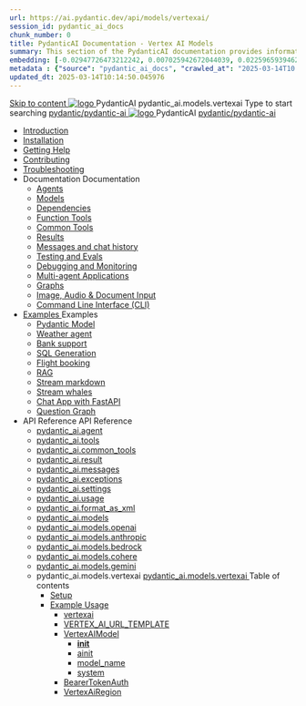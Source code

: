 ```yaml
---
url: https://ai.pydantic.dev/api/models/vertexai/
session_id: pydantic_ai_docs
chunk_number: 0
title: PydanticAI Documentation - Vertex AI Models
summary: This section of the PydanticAI documentation provides information about the Vertex AI models available in the pydantic_ai.models.vertexai module. It includes links to various parts of the documentation such as introduction, installation, and contribution guidelines.
embedding: [-0.02947726473212242, 0.007025942672044039, 0.02259659394621849, -0.016402671113610268, -0.01930813677608967, 0.014289605431258678, -0.010420054197311401, 0.01658756472170353, 0.02507944591343403, 0.03206576779484749, -0.008551311679184437, -0.06693135201931, -0.009152214974164963, -0.05343414470553398, -0.014751838520169258, -0.007191026117652655, -0.011852976866066456, 0.019677922129631042, -0.014778251759707928, 0.03254120796918869, 0.03594852611422539, 0.02905465103685856, 0.028288664296269417, 0.03312230110168457, 0.02187022753059864, 0.015742337331175804, -0.00834000576287508, 0.0203646682202816, -0.030428143218159676, -0.04743831977248192, 0.028367904946208, -0.02239849418401718, -0.0421820692718029, -0.0050845639780163765, 0.008425848558545113, 0.009535208344459534, -0.011503000743687153, -0.010598343797028065, 0.003037531627342105, 0.03579004853963852, 0.024234220385551453, -0.020536355674266815, 0.034363728016614914, 0.03565797954797745, -0.06524089723825455, -0.0036846580915153027, -0.01064456719905138, 0.006907083094120026, -0.02710006572306156, 0.00021037795522715896, -0.04931366816163063, 0.0037903112825006247, -0.048494853079319, -0.001710262382403016, -0.025237925350666046, 0.006718887947499752, -0.018885523080825806, 0.004619029350578785, -0.0017878515645861626, 0.003958696033805609, 0.012064283713698387, -0.022517355158925056, -0.00515389908105135, 0.053407732397317886, -0.0373484343290329, -0.024234220385551453, -0.06249391287565231, 0.028843345120549202, -0.047359079122543335, -0.03127336874604225, 0.02094576135277748, 0.027998117730021477, 0.001951283891685307, -0.03050738386809826, -0.015042385086417198, -0.027179304510354996, 0.011212454177439213, 0.09492947161197662, -0.02226642705500126, -0.050449438393116, -0.006880669388920069, 0.024815313518047333, 0.006256654858589172, -0.02212115377187729, -0.01386699266731739, -0.022490940988063812, -0.023785194382071495, 0.004761000629514456, -0.00877582561224699, -0.031986530870199203, -0.030296076089143753, 0.0022385288029909134, -0.02493417263031006, -0.01707621105015278, 0.09186552464962006, 0.04865333437919617, -0.008617345243692398, 0.0012018060078844428, -0.004952497314661741, 0.004770905710756779, 0.0056689586490392685, -0.027628332376480103, -0.025977499783039093, 0.06745961308479309, 0.02575298584997654, 0.006042046472430229, 0.007224042899906635, -0.0013999058865010738, 0.005976013373583555, 0.028552798554301262, -0.1318552941083908, -0.01200485322624445, 0.0010193890193477273, 0.003849741304293275, -0.061226073652505875, 0.00657031312584877, -0.018608182668685913, 0.011093594133853912, 0.014104712754487991, -0.06819918751716614, -0.022464526817202568, 0.011879390105605125, 0.0373484343290329, 0.0055864169262349606, 0.02230604737997055, 0.007791928946971893, -0.024802107363939285, -0.03203935548663139, -0.04408382996916771, -0.04484981670975685, 0.03956715017557144, -0.008148509077727795, 0.04418948292732239, -0.02477569319307804, -0.02328334003686905, -0.03753332793712616, -0.030824342742562294, 0.00364833977073431, -0.031511090695858, 0.03468068689107895, 0.009389935061335564, -0.020972175523638725, -0.005061452277004719, 0.031352609395980835, -0.005021832417696714, 0.004321879241615534, -0.039646390825510025, -0.01461977232247591, -0.004893067292869091, 0.016323430463671684, 0.0242474265396595, 0.021857021376490593, -0.008320195600390434, -0.04297446832060814, -0.04112553596496582, -0.004166700877249241, 0.03238273039460182, 0.029081063345074654, 0.008326798677444458, -0.043766871094703674, 0.0005868709413334727, 0.05631319433450699, -0.005909980274736881, -0.03174880892038345, -0.04389893636107445, -0.005398222245275974, -0.06513524800539017, -0.028816930949687958, -0.046777985990047455, -0.08045496791601181, 0.001304983044974506, -0.02361350692808628, -0.021566474810242653, -0.0436348021030426, 0.012427466921508312, -0.04587993398308754, -0.017300723120570183, 0.015042385086417198, -0.017010176554322243, -0.043766871094703674, -0.022147567942738533, 0.018753455951809883, -0.024287046864628792, 0.010076681151986122, -0.0022913555148988962, -0.0069731161929667, -0.002713968511670828, 0.022517355158925056, -0.027813224121928215, 0.04020107164978981, 0.00839283224195242, 0.02847355790436268, 0.04146891087293625, 0.0339411161839962, 0.05668298155069351, -0.01945341005921364, 0.02332296036183834, -0.022028708830475807, 0.03579004853963852, 0.013134023174643517, 0.000168075377587229, -0.02196267433464527, 0.03264686092734337, -0.006477866321802139, 0.008498485200107098, -0.04577428102493286, 0.02047032304108143, 0.02540961280465126, -0.018396876752376556, -0.02395687997341156, 0.043238602578639984, -0.06656156480312347, 0.03766539320349693, -0.02783963829278946, -0.03940867260098457, 0.018898729234933853, -0.04941932111978531, 0.01459335908293724, -0.0010821206960827112, 0.021566474810242653, -0.0489702932536602, 0.06566350907087326, 0.018661009147763252, 0.014632978476583958, 0.007864565588533878, 0.01496314536780119, 0.01930813677608967, -0.05795082077383995, 0.0353938490152359, 0.019228896126151085, 0.0038860596250742674, 0.0116350669413805, -0.010261574760079384, -0.0242474265396595, -0.01974395662546158, -0.054728396236896515, 0.030877169221639633, -0.001219139783643186, 0.0015171150444075465, 0.009706894867122173, -0.0100634740665555, -0.0010086586698889732, -0.001451081712730229, 0.011100197210907936, 0.03383546322584152, 0.014144332148134708, 0.005272758658975363, -0.03816724568605423, 0.02385122701525688, 0.03526178002357483, 0.036159832030534744, -0.012381243519484997, 6.536264845635742e-05, 0.012090696953237057, 0.01064456719905138, -0.009693687781691551, -0.03169598430395126, -0.008003235794603825, -0.0206155963242054, 0.005708578508347273, 0.004916178993880749, 0.029424436390399933, -0.01664039120078087, -0.004635537508875132, -0.023732367902994156, -0.005520383827388287, -0.020589182153344154, 0.020391082391142845, -0.06407871097326279, -0.0591658353805542, 0.01678566448390484, 0.02637369930744171, 0.05446426197886467, -0.02370595373213291, -0.02889617159962654, 0.01600647158920765, 0.00723724951967597, 0.04664592072367668, 0.03380904719233513, 0.052641745656728745, 0.018119536340236664, 0.016996970400214195, 0.05742255598306656, 0.044295135885477066, -0.0015715925255790353, 0.037612564861774445, -0.008782428689301014, -0.017419584095478058, -0.0066264416091144085, 0.01566309854388237, 0.03203935548663139, 0.031246956437826157, 0.011034163646399975, -0.04146891087293625, 0.04450644180178642, -0.004292164463549852, 0.0770740658044815, 0.01148979365825653, 0.046091239899396896, 0.007098579313606024, 0.08161715418100357, 0.014316018670797348, 0.010855874046683311, -0.011595446616411209, -0.021130654960870743, 0.01682528480887413, -0.0018902031006291509, 0.002015666337683797, 0.0562603697180748, -0.040861405432224274, -0.017036590725183487, 0.007983425632119179, -0.0026363793294876814, -0.03190729022026062, -0.038721926510334015, -0.031114889308810234, 0.05435860902070999, -0.004021427594125271, 0.04733266681432724, 0.014408465474843979, -0.05169086530804634, -0.04791375994682312, -0.007019339594990015, 0.013906612060964108, -0.053275663405656815, -0.009172025136649609, 0.021883435547351837, -0.010552121326327324, -0.010532311163842678, -0.025977499783039093, 0.025713365525007248, -0.032858170568943024, -0.02003450319170952, 0.012770839966833591, 0.0020783981308341026, -0.023494647815823555, -0.0298206377774477, 0.006794826127588749, -0.02653217874467373, 0.01900438219308853, -0.050026826560497284, -0.05266815796494484, -0.02386443316936493, 0.024036120623350143, -0.059482794255018234, 0.027417024597525597, 0.008993735536932945, 0.023996500298380852, -0.00035884970566257834, -0.01148979365825653, -0.010479484684765339, -0.036344725638628006, 0.007646655663847923, 0.00913900788873434, -0.03473351523280144, -0.032224249094724655, 0.006184018217027187, -0.02105141431093216, -0.019334549084305763, 0.00865696556866169, -0.05615471675992012, -0.00030148326186463237, 0.013734925538301468, 0.011377536691725254, -0.03156391531229019, -0.01664039120078087, -0.0038431379944086075, 0.0069665126502513885, 0.007725895848125219, -0.018449703231453896, 0.005857153329998255, -0.009416348300874233, -0.03700505942106247, -0.015689510852098465, 0.006867462769150734, -0.04117836430668831, 0.005246345419436693, 0.00258850515820086, -0.009713497944176197, 0.02385122701525688, 0.04635537415742874, 0.00860413908958435, -0.016019677743315697, 0.021315548568964005, 0.04395176097750664, -0.029503677040338516, 0.01090870052576065, 0.017578063532710075, -0.011753926984965801, 0.052694570273160934, 0.03724278137087822, -0.03129978105425835, -0.010433261282742023, 0.011615256778895855, 0.03792952746152878, 0.009911597706377506, -0.0014923525741323829, -0.01258594635874033, 0.054094478487968445, 0.054675571620464325, 0.014197158627212048, -0.010083284229040146, -0.02370595373213291, -0.00836641900241375, 0.0020189681090414524, 0.0022170678712427616, 0.06444849818944931, 0.01232181303203106, 0.009290885180234909, -0.00026041880482807755, 0.05277381092309952, -0.07443273067474365, 0.006547201424837112, -0.0045728059485554695, -0.027469851076602936, -0.03520895540714264, 0.04595917463302612, -0.01570271886885166, 0.009079578332602978, 0.05010606721043587, -0.022860728204250336, -0.05243043974041939, -0.0596412755548954, -0.03769180551171303, -0.08917136490345001, 0.03795593976974487, 0.04540449380874634, -0.029424436390399933, -0.0129689397290349, -0.03573722019791603, 0.008894684724509716, 0.023098448291420937, 0.07020660489797592, 0.0038662494625896215, 0.01052570715546608, -0.012335020117461681, -0.011826563626527786, 0.030718689784407616, -0.008379625156521797, 0.0320129431784153, 0.01871383562684059, -0.07765515893697739, -0.034654274582862854, -0.0005976013489998877, -0.012929319404065609, -0.017340343445539474, -0.0017185165779665112, -0.028632037341594696, -0.007428745739161968, -0.05573210120201111, 0.011760530062019825, 0.019611889496445656, -0.003839836223050952, 0.018264809623360634, -0.01522727869451046, -0.04065009951591492, 0.07115747779607773, 0.02604353241622448, 0.028499970212578773, 0.013417965732514858, 0.031062062829732895, 0.004259147681295872, -0.05921865999698639, 0.03520895540714264, -0.015306518413126469, 0.002160939620807767, 0.02865845151245594, -0.008293782360851765, 0.003955394495278597, -0.018727043643593788, 0.0014106363523751497, -0.019942056387662888, 0.018066709861159325, -0.017591269686818123, -0.00037246907595545053, -0.030824342742562294, 0.017961056903004646, -0.0026330777909606695, -0.027469851076602936, 0.002973149297758937, 0.013517015613615513, -0.027179304510354996, -0.0004609949537552893, 0.020681628957390785, 0.013318915851414204, 0.07263662666082382, -0.023587094619870186, -0.03925019130110741, 0.020140156149864197, 0.03388828784227371, -0.02696799859404564, -0.01479145884513855, 0.052932292222976685, -0.015597064979374409, 0.0528530515730381, 0.02410215325653553, -0.020523149520158768, -0.012024663388729095, -0.01624419167637825, -0.017379963770508766, 0.01600647158920765, 0.025303959846496582, -0.014751838520169258, 0.05359262228012085, 0.001782899023965001, -0.018727043643593788, 0.007243852596729994, 0.007474969141185284, -0.03705788776278496, 0.044691335409879684, -0.048468440771102905, 0.020391082391142845, 0.010228557512164116, 0.03763898089528084, 0.021355168893933296, 0.04387252405285835, 0.00851169228553772, 0.03893323242664337, 0.006580218207091093, -0.00824755895882845, 0.03573722019791603, -0.01833084411919117, 0.0011564081069082022, -0.011040767654776573, -0.007257059216499329, -0.008960718289017677, -0.03991052508354187, -0.032329902052879333, -0.038431379944086075, 0.005318982060998678, 0.022187188267707825, -0.016270603984594345, 0.022873934358358383, -0.029450850561261177, -0.050264544785022736, 0.03893323242664337, 0.011965233832597733, -0.007052356377243996, -0.01493673212826252, 0.0153989652171731, -0.0013082846999168396, 0.02642652578651905, -0.02002129517495632, 0.012599153444170952, -0.005094469059258699, 0.001304157660342753, 0.0022467828821390867, -0.007805135566741228, -0.00880223885178566, 0.036159832030534744, 0.06576916575431824, -0.0164951179176569, 0.013160436414182186, -0.03777104616165161, 0.03882757946848869, 0.03851062059402466, -0.02555488608777523, -0.030613036826252937, 0.014844285324215889, -0.0003188170085195452, -0.015187658369541168, -0.0010152619797736406, 0.015729131177067757, 0.004734587389975786, -0.031009236350655556, 0.03544667363166809, 0.028262251988053322, -0.006467961240559816, -0.03021683730185032, -0.023243721574544907, 0.00030705484095960855, -0.021407995373010635, -0.008557915687561035, 0.01867421716451645, -0.019030796363949776, 0.008181525394320488, -0.002514217747375369, -0.015161245130002499, -0.02488134615123272, 0.03161674365401268, -0.04830995947122574, -0.021170275285840034, -0.010433261282742023, 0.03423166275024414, -0.027707571163773537, 0.015583857893943787, -0.02492096647620201, 0.01076342724263668, 0.028288664296269417, 0.014276399277150631, 0.03172239661216736, -0.025634126737713814, 0.005167105700820684, -0.021025002002716064, -0.01634984463453293, -0.012024663388729095, 0.04500829428434372, -0.029160303995013237, -0.03439014032483101, 0.031246956437826157, 0.010109697468578815, -0.013510412536561489, -0.01711583137512207, 0.029688570648431778, -0.01362927258014679, 0.002179098781198263, -0.011086991056799889, 0.02406253293156624, -0.004140287637710571, 0.008287178352475166, -0.0051406919956207275, 0.003106866730377078, 0.0024646928068250418, 0.005477461963891983, -0.002775049302726984, 0.03148467466235161, -0.044981881976127625, 0.004503470845520496, 0.05483404919505119, -0.04593276232481003, 0.013827372342348099, 0.005299171898514032, 0.02478889934718609, 0.004652045667171478, -0.0011398998321965337, -0.0006842700531706214, -0.021698541939258575, -0.05932431295514107, -0.014051885344088078, 0.016864903271198273, -0.030586622655391693, 0.0392766036093235, 0.056418851017951965, 0.04154815152287483, -0.019189275801181793, -0.004612425807863474, 0.007884375751018524, -0.018410082906484604, -0.001522892969660461, -0.03137902170419693, -0.0015905770706012845, 0.032277077436447144, 0.012883096002042294, -0.021883435547351837, 0.01525369193404913, -0.001974395476281643, -0.008227748796343803, 0.01620457135140896, -0.01871383562684059, -0.028843345120549202, 0.0026116168592125177, -0.012632169760763645, 0.022081535309553146, 0.01461977232247591, 0.01677245832979679, -0.013001956045627594, -0.00515389908105135, -0.027364198118448257, -0.0004931861767545342, 0.022755073383450508, -0.030533796176314354, 0.01856856234371662, 0.03433731570839882, -0.02187022753059864, -0.02348143979907036, 0.015531031414866447, 0.0363711416721344, 0.029556503519415855, 0.0033511898946017027, 0.00853810552507639, 0.00627976655960083, 0.036872994154691696, 0.011232263408601284, 0.04577428102493286, 0.012275589630007744, -0.02297958731651306, 0.019162863492965698, -0.044057417660951614, -0.006794826127588749, 0.02526433952152729, 0.009825754910707474, 0.011852976866066456, -0.06698417663574219, 0.0509248785674572, 0.08357173949480057, -0.00923805870115757, 0.029265956953167915, -0.00561283016577363, 0.003245536470785737, 0.023058827966451645, 0.015438584610819817, -0.017089417204260826, 0.0057250866666436195, 0.00740893604233861, -0.014342431910336018, 0.014606565237045288, 0.0005976013489998877, 0.02406253293156624, 0.007336299400776625, -0.10311760008335114, -0.034601446241140366, -0.00648446986451745, 0.01476504560559988, -0.01438205223530531, -0.02760191820561886, 0.0025703459978103638, 0.0028113676235079765, 0.03555232658982277, 0.02622842602431774, -0.061754338443279266, -0.03890682011842728, 0.020391082391142845, -0.024511560797691345, 0.028341490775346756, -0.008987131528556347, -0.003493161406368017, 0.009614448063075542, 0.024419113993644714, -0.009819150902330875, -0.034601446241140366, -0.03766539320349693, 0.018991176038980484, 0.003476653015241027, 0.027628332376480103, 0.006590123288333416, -0.03322795405983925, -0.03861627355217934, 0.03114130347967148, -0.020443908870220184, 0.005972711835056543, -0.0029599424451589584, -0.010875684209167957, 0.006999529432505369, 0.0016533086309209466, 0.00703254621475935, 0.0021213197614997625, -0.05562644824385643, 0.012632169760763645, -0.03816724568605423, 0.014897111803293228, -0.012143523432314396, 0.0033842064440250397, -0.022755073383450508, -0.0063920230604708195, -0.03481275588274002, -0.022372081875801086, 0.0011572334915399551, 0.04125760495662689, -0.02536999247968197, 0.0008501787087880075, -0.004506772384047508, 0.01035402063280344, -0.014183952473104, -0.024841725826263428, -0.004751095548272133, -0.013787752017378807, 0.01653473824262619, 0.0008179874857887626, -0.03185446187853813, -0.008822048082947731, -0.011298296973109245, -0.02710006572306156, -0.019651509821414948, 0.031220542266964912, -0.015531031414866447, -0.034601446241140366, 0.01934775523841381, 0.0017333740834146738, -0.02264942042529583, 0.01731393113732338, 0.005282663740217686, -0.0012174888979643583, -0.009343711659312248, 0.01534613873809576, 0.013497206382453442, -0.020958969369530678, 0.020298635587096214, -0.022926760837435722, 0.018357256427407265, -0.0191496554762125, -0.006127890199422836, 0.00010013330756919459, 0.0016252445057034492, -0.017617683857679367, 0.023653127253055573, -0.002659491030499339, 7.217233360279351e-05, -0.013880198821425438, -0.01706300489604473, -0.021619301289319992, -0.0421820692718029, -0.009290885180234909, 0.016613977029919624, -0.005398222245275974, 0.028050944209098816, -0.025303959846496582, 0.004242639522999525, -0.07284793257713318, -0.0027255243621766567, 0.01438205223530531, -0.008742808364331722, 0.05678863450884819, -0.03259403631091118, 0.024762487038969994, -0.006606631446629763, 0.028869757428765297, -0.018542150035500526, 0.006652854848653078, 0.005566606763750315, -0.02109103463590145, -0.021447615697979927, 0.03457503393292427, -0.037506911903619766, 0.03375622257590294, -0.004985514096915722, 0.024141773581504822, 0.007666465826332569, -0.02671707235276699, 0.027813224121928215, 0.026149185374379158, 0.03996334969997406, -0.023190893232822418, -0.0018522340105846524, -0.012955732643604279, 0.03412600979208946, 0.0271528922021389, -0.010314401239156723, -0.036872994154691696, -0.025819018483161926, -0.025488853454589844, 0.03874833881855011, -0.016613977029919624, 0.0625467374920845, 0.010287987999618053, 0.02595108561217785, 0.027575504034757614, -0.004529884085059166, 0.01481787208467722, -0.019374169409275055, 0.02622842602431774, 0.03914453834295273, 0.024168185889720917, 0.005715182051062584, 0.009185231290757656, 0.02435307949781418, 0.003002864308655262, -0.010103094391524792, 0.02453797310590744, 0.0397520437836647, -0.012420862913131714, 0.018225189298391342, 0.02235887385904789, 0.035473085939884186, -0.031933702528476715, 0.00769948260858655, 0.00024205329827964306, 0.006603329908102751, 0.014923525042831898, 0.00350306648761034, -0.03439014032483101, -0.016521530225872993, -0.025634126737713814, -0.0069929263554513454, -0.01963830180466175, 0.02865845151245594, -0.024181393906474113, -0.014051885344088078, -0.013054782524704933, 0.0164951179176569, -0.001969443168491125, -0.033492088317871094, 0.007481572683900595, 0.009436158463358879, -0.0028988616541028023, -0.0037407863419502974, 0.013134023174643517, -0.03515612706542015, 0.041917938739061356, -0.0203646682202816, 0.01804029755294323, 0.03766539320349693, -0.031511090695858, 0.021566474810242653, -0.0021361771505326033, -0.04506112262606621, 0.012051076628267765, -0.01447449903935194, 0.03652961924672127, -0.016666803508996964, -0.0011085339356213808, 0.004919480532407761, -0.003347888123244047, 0.015029178000986576, -0.01461977232247591, 0.014104712754487991, 0.021513648331165314, 0.012401053681969643, 0.0499475859105587, 0.02167212776839733, -0.00567226018756628, 0.013563239015638828, -0.03159032762050629, 0.007600432727485895, -0.003300013951957226, -0.04514036327600479, 0.014923525042831898, 0.042842403054237366, 0.009462571702897549, 0.020774075761437416, -0.009812547825276852, -0.027337785810232162, -0.028209425508975983, 0.00035534167545847595, 0.06196564435958862, 0.005378412082791328, -0.03563156723976135, -0.01450091227889061, 0.00940974522382021, 0.00315308989956975, 0.0009071324020624161, 0.01885910890996456, 0.003968601115047932, -0.021619301289319992, -0.0009756419458426535, -0.008874875493347645, -0.020575975999236107, -0.015940437093377113, 0.028526384383440018, 0.017855403944849968, -0.03238273039460182, 0.007501382380723953, -0.022372081875801086, -0.004605822265148163, 0.026703866198658943, -0.033676981925964355, 0.0021262720692902803, -0.011258677579462528, 0.008141906000673771, 0.002053635660558939, -0.019770368933677673, -0.017419584095478058, -0.06508241593837738, 0.013708512298762798, -0.0035955130588263273, -0.04101988300681114, 0.01464618556201458, -0.02622842602431774, 0.030560210347175598, 0.0027288259007036686, -0.015729131177067757, 0.04432154819369316, -0.0009739911183714867, 0.03708430007100105, -0.004358197562396526, -0.04432154819369316, -0.019242102280259132, 0.02847355790436268, -0.005744896829128265, 0.043185777962207794, -0.022807901725172997, -0.02105141431093216, -0.0027601919136941433, -0.01644229143857956, -0.0015501317102462053, -0.00972010102123022, -0.0077060856856405735, 0.010367227718234062, 0.003283505793660879, 0.007996632717549801, 0.0475439727306366, 0.03457503393292427, 0.03433731570839882, 0.07601752877235413, 0.028737690299749374, -0.03555232658982277, -0.020813696086406708, 0.02521151304244995, -0.00546755688264966, -0.018462909385561943, -0.003106866730377078, 0.0015410521300509572, 0.0436612144112587, -0.019704336300492287, -0.004747794009745121, -0.002608315320685506, -0.004652045667171478, 0.024894552305340767, 0.033676981925964355, -0.012935922481119633, -0.004067650996148586, 0.04107271134853363, 0.004817129112780094, 0.003757294500246644, 0.024088947102427483, 0.006286370102316141, -0.0027833033818751574, 0.01360285934060812, 0.006550502963364124, 0.033676981925964355, -0.0006149350665509701, -0.007607035804539919, -0.00033553168759681284, 0.006184018217027187, -0.006233543157577515, -0.024551179260015488, 0.020060915499925613, 0.01459335908293724, 0.0018291223095729947, 0.0010383735643699765, -0.0008142730803228915, -0.012420862913131714, -0.02493417263031006, 0.0072108362801373005, -0.02947726473212242, -0.01881949044764042, -0.035578738898038864, -0.011271883733570576, -0.029662156477570534, -0.022900346666574478, -0.02297958731651306, 0.012625566683709621, 0.005388317164033651, 0.007270265836268663, 0.01662718504667282, 0.028816930949687958, 0.01491031888872385, 0.004579409025609493, -0.003265346633270383, 0.010664377361536026, -0.02497379295527935, -0.022490940988063812, 0.02662462554872036, 0.010321004316210747, 0.0046553476713597775, -0.000175916837179102, 0.01409150566905737, -0.014051885344088078, -0.020457115024328232, 0.0298206377774477, -0.0018720439402386546, -0.014632978476583958, 0.008056062273681164, -0.0024283744860440493, 0.04500829428434372, 0.040808577090501785, -0.011403950862586498, -0.0055864169262349606, -0.008855065330862999, 0.014249985106289387, 0.03573722019791603, -0.002243481343612075, 0.023296548053622246, 0.0070391492918133736, 0.03689940646290779, 0.02613597922027111, -0.004780810791999102, 0.009343711659312248, -0.003068897407501936, 0.04809865355491638, 0.01876666396856308, -0.006926892790943384, -0.000583569286391139, -0.028684863820672035, 0.005299171898514032, 0.0029384817462414503, 0.03985769674181938, 0.04783451929688454, -0.02264942042529583, 0.011377536691725254, -0.0037407863419502974, 0.008201335556805134, -0.015649890527129173, -0.00802304595708847, -0.0020074122585356236, -0.04506112262606621, 0.00723724951967597, -0.0064250398427248, -0.03954073786735535, -0.014183952473104, 0.006151001434773207, -0.01357644610106945, 0.008042855188250542, -0.006203828379511833, -0.03069227747619152, -0.031062062829732895, -0.006841049529612064, 0.003704468021169305, 0.018304429948329926, 0.006226940080523491, 0.013173642568290234, -0.020391082391142845, 0.01049929391592741, -0.007316489238291979, -0.0011349472915753722, 0.006042046472430229, 0.005711880046874285, -0.02463041990995407, 0.0271528922021389, 0.005143993999809027, -0.004876559134572744, 0.0169705580919981, 0.030771516263484955, -0.009911597706377506, 0.017300723120570183, -0.06608612090349197, 0.020126948133111, 0.03196011483669281, -0.022821107879281044, -0.02963574416935444, 0.009416348300874233, -0.003065595868974924, -0.003108517499640584, 0.01963830180466175, -0.04152173548936844, -0.033492088317871094, -0.02725854516029358, 0.0018852506764233112, -0.007085372693836689, 0.005520383827388287, -0.0072768693789839745, 0.0053123789839446545, 0.022240014746785164, -0.03169598430395126, -0.01003706082701683, 0.01876666396856308, 0.01920248195528984, -0.027654744684696198, 0.02865845151245594, 0.0006520788301713765, -0.00029941974207758904, 0.02865845151245594, -0.03858985751867294, -0.027998117730021477, -0.06619177758693695, -0.006359006743878126, 0.000980594428256154, -0.032329902052879333, -0.0012455530231818557, -0.012988749891519547, -0.003925679717212915, -0.005110977217555046, 0.023745574057102203, 0.0032207740005105734, -0.0032059166114777327, 0.005642545409500599, -0.007455159444361925, -0.019413789734244347, 0.08114171773195267, -0.03650320693850517, -0.030956409871578217, 0.007541002705693245, 0.010420054197311401, 0.02731137163937092, -0.0074221426621079445, 0.03177522122859955, -0.0031316292006522417, -0.01780257746577263, -0.013708512298762798, 0.014342431910336018, 0.0014783204533159733, -0.012348226271569729, 0.013041576370596886, -0.023930467665195465, 0.03882757946848869, -0.003214170690625906, 0.030850756913423538, 0.010849270969629288, 0.00986537430435419, 0.009317298419773579, -0.024709660559892654, -0.025198306888341904, 0.011919010430574417, 0.0028790517244488, 0.020298635587096214, -0.015676304697990417, 0.035525914281606674, 0.03568439558148384, -0.006745301187038422, -0.028737690299749374, -0.00014517008094117045, 0.0008460516110062599, -0.02871127799153328, 0.024841725826263428, -0.0020618897397071123, -0.0026842535007745028, 0.002567044459283352, -0.00744195282459259, 0.042499031871557236, 0.013959439471364021, -0.006659457925707102, -0.01974395662546158, -0.0050845639780163765, 0.005414730403572321, 0.010406848043203354, -0.018779870122671127, -0.012169936671853065, 0.012632169760763645, -0.01809312403202057, 0.03264686092734337, 0.006434944923967123, -0.009356917813420296, -0.01974395662546158, -0.03269968926906586, -0.012784046120941639, 0.05752820894122124, 0.029133891686797142, 0.011562430299818516, -0.024815313518047333, 0.011681290343403816, 0.002431676257401705, 0.04680440202355385, -0.007455159444361925, -0.0397784598171711, 0.008280575275421143, -0.013477396219968796, 0.004397817421704531, 0.02017977647483349, -0.014659391716122627, 0.010479484684765339, 0.028526384383440018, -0.016574356704950333, -0.015676304697990417, 0.014540531672537327, -0.013008559122681618, 0.0019677921663969755, 0.02002129517495632, 0.03946149721741676, 0.0022996095940470695, -0.01682528480887413, 0.003172899829223752, 0.034654274582862854, -0.007884375751018524, -0.021447615697979927, 0.011747323907911777, 4.738404823001474e-05, -0.02865845151245594, -0.013305709697306156, 0.006302878260612488, 0.03166956827044487, -0.001147328526712954, 0.020457115024328232, 0.004308672621846199, 0.01804029755294323, -0.0038233278319239616, 0.010433261282742023, 0.005909980274736881, 0.01852894388139248, 0.013107609935104847, 0.009911597706377506, -0.04392534866929054, 0.012229366227984428, -0.017353549599647522, -0.01183316670358181, 0.008214542642235756, -0.02385122701525688, 0.008643758483231068, 0.03613341972231865, 0.025475645437836647, 0.021249515935778618, 0.012348226271569729, -0.006448151543736458, 0.006359006743878126, 8.775205787969753e-05, -0.015676304697990417, -0.021011795848608017, -0.042314138263463974, -0.02536999247968197, 0.017564857378602028, -0.036582447588443756, -0.007395729422569275, -0.028499970212578773, 0.02710006572306156, 0.020153362303972244, 0.0037936128210276365, -0.007501382380723953, -0.016666803508996964, -0.012843476608395576, -0.025832226499915123, 0.017670510336756706, 0.001626895391382277, 0.0019248706521466374, 6.06165049248375e-05, 0.021315548568964005, -0.0019380772719159722, -0.015412171371281147, -0.05221913009881973, 0.029714982956647873, -0.0027915576938539743, 0.004992117173969746, 0.018647802993655205, -0.03161674365401268, -0.0023326261434704065, -0.03864268586039543, 0.018436497077345848, 0.031194129958748817, -0.01974395662546158, -0.009984234347939491, 0.009581431746482849, -0.005477461963891983, 0.009627655148506165, 0.016164951026439667, 0.01716865785419941, -0.06101476773619652, 0.013398155570030212, -0.030428143218159676, -0.027364198118448257, -0.0017994072986766696, 0.008696584962308407, -0.010855874046683311, -0.004952497314661741, -0.010974734090268612, 0.012632169760763645, 0.003096961649134755, 0.011377536691725254, 0.006243448238819838, 0.009158818051218987, 0.006401928141713142, -0.0030507382471114397, -0.011899200268089771, -0.005338792223483324, 0.018647802993655205, 0.00636560982093215, -0.02526433952152729, 0.018159156665205956, -0.007791928946971893, -0.004694967530667782, -0.013906612060964108, 0.0023276738356798887, 0.0023540870752185583, -0.003796914592385292, -0.023349374532699585, -0.003516273107379675, 0.01154262013733387, -0.01751203089952469, -0.009422951377928257, -0.027918878942728043, -0.05488687753677368, 0.010274780914187431, -0.014131125994026661, 0.021223101764917374, 0.0034799547865986824, -0.01969113014638424, 0.043423496186733246, 0.005536891985684633, 0.005210027098655701, 0.01963830180466175, 0.02123630791902542, -0.012949129566550255, 0.004523281008005142, 0.015187658369541168, -0.014606565237045288, -0.02682272531092167, 0.022147567942738533, 0.013120816089212894, 0.02589825913310051, -0.0129689397290349, -0.00038154865615069866, -0.014923525042831898, 0.009013544768095016, 0.02317768707871437, 0.016019677743315697, -0.00047915411414578557, 0.012189746834337711, -0.0020272221881896257, 0.007045752834528685, 0.04078216478228569, -0.011298296973109245, 0.0010375481797382236, 0.030560210347175598, -0.005992521531879902, -0.020549561828374863, 0.021368375048041344, -0.009191835299134254, 0.009594637900590897, -0.006735396105796099, 0.00677501643076539, 0.03822007402777672, 0.015781957656145096, 0.002849336713552475, -0.011377536691725254, -0.02337578684091568, -0.017327137291431427, -0.02696799859404564, -0.028367904946208, 0.0153989652171731, 0.0281301848590374, 0.013985852710902691, -0.008736205287277699, 0.018832696601748466, -0.03206576779484749, 0.024749279022216797, -0.008689981885254383, -0.015015971846878529, -0.0014898763038218021, -0.0009277678327634931, -0.048283547163009644, 0.016904523596167564, 0.021474028006196022, 0.028843345120549202, -0.01508200541138649, -0.02923954464495182, 0.006378816440701485, -0.026017118245363235, 0.006474564783275127, -0.005847248248755932, -0.007085372693836689, 0.01537255197763443, -0.03243555501103401, -0.004978910554200411, 0.021302342414855957, -0.006411833222955465, 0.005536891985684633, 0.02502661943435669, -0.03980487212538719, 0.01253311987966299, -0.04812506586313248, -0.029741397127509117, 0.025779400020837784, 0.01401226595044136, -0.008544708602130413, 0.0033462373539805412, -0.003039182396605611, 0.014144332148134708, 0.012084092944860458, -0.011800150386989117, 0.001959538087248802, -0.021394789218902588, -0.006758507806807756, 0.005276060663163662, 0.011192644014954567, -0.023072034120559692, -0.003078802488744259, 0.01958547532558441, -0.012070886790752411, 0.00363183137960732, 0.017419584095478058, -0.0056689586490392685, 0.02900182455778122, 0.010631361044943333, 0.01557065173983574, -0.021209895610809326, -0.0007313187816180289, 0.03137902170419693, -0.0021031606011092663, 0.0007635100046172738, -0.0006384594598785043, 0.0203646682202816, 0.0037837079726159573, -0.03211859613656998, 0.03729560598731041, 0.034020353108644485, 0.01476504560559988, 0.01847611740231514, -0.006487771403044462, 0.018106330186128616, -0.026030326262116432, 0.021764574572443962, 0.014712218195199966, -0.01488390564918518, 0.0030177216976881027, 0.006256654858589172, 0.023006001487374306, 0.016125330701470375, -0.011232263408601284, 0.02167212776839733, -0.005243043880909681, 0.0019215689972043037, 0.014831078238785267, -0.0003066421195399016, 0.01842328906059265, 0.010882287286221981, 0.04807224124670029, 0.00940974522382021, -0.051083359867334366, -0.020734455436468124, 0.03409959375858307, 0.007025942672044039, 0.00024556132848374546, -0.008703188970685005, 0.03412600979208946, -0.01809312403202057, -0.01215012650936842, -0.004103969316929579, -0.011417157016694546, 0.017961056903004646, 0.02090614102780819, 0.01401226595044136, -0.0101823341101408, 0.0023309753742069006, 0.006461358163505793, -0.0295829176902771, -0.0023425312247127295, 0.006616536527872086, 0.0067552062682807446, -0.00035926239797845483, -0.01604609191417694, -0.004136986099183559, 0.02778681181371212, 0.01105397380888462, 0.017538443207740784, 0.013239676132798195, -0.010129507631063461, -0.012566136196255684, -0.027971705421805382, 0.02216077409684658, -0.021328754723072052, 0.0016037836903706193, -0.04136325791478157, -0.022807901725172997, 0.001241425983607769, 0.0026875552721321583, -0.0049392906948924065, 0.025541679933667183, -0.009502191096544266, -0.0436612144112587, 0.004955798853188753, -0.02221360057592392, 0.01380095910280943, 0.006821239832788706, 0.03996334969997406, -0.024511560797691345, -0.02599070593714714, -0.022873934358358383, -0.04276316240429878, 0.01142376009374857, -0.005038340575993061, -0.013761338777840137, 0.04566862806677818, -0.008894684724509716, 0.026307664811611176, 0.003300013951957226, 0.001491527073085308, 0.008009838871657848, 0.014778251759707928, 0.01467259880155325, -0.0075608124025166035]
metadata : {"source": "pydantic_ai_docs", "crawled_at": "2025-03-14T10:14:50.044416", "url_path": "/api/models/vertexai/", "chunk_size": 5000}
updated_dt: 2025-03-14T10:14:50.045976
---
```

[ Skip to content ](https://ai.pydantic.dev/api/models/vertexai/#pydantic_aimodelsvertexai)
[ ![logo](https://ai.pydantic.dev/img/logo-white.svg) ](https://ai.pydantic.dev/ "PydanticAI")
PydanticAI 
pydantic_ai.models.vertexai 
Type to start searching
[ pydantic/pydantic-ai  ](https://github.com/pydantic/pydantic-ai "Go to repository")
[ ![logo](https://ai.pydantic.dev/img/logo-white.svg) ](https://ai.pydantic.dev/ "PydanticAI") PydanticAI 
[ pydantic/pydantic-ai  ](https://github.com/pydantic/pydantic-ai "Go to repository")
  * [ Introduction  ](https://ai.pydantic.dev/)
  * [ Installation  ](https://ai.pydantic.dev/install/)
  * [ Getting Help  ](https://ai.pydantic.dev/help/)
  * [ Contributing  ](https://ai.pydantic.dev/contributing/)
  * [ Troubleshooting  ](https://ai.pydantic.dev/troubleshooting/)
  * Documentation  Documentation 
    * [ Agents  ](https://ai.pydantic.dev/agents/)
    * [ Models  ](https://ai.pydantic.dev/models/)
    * [ Dependencies  ](https://ai.pydantic.dev/dependencies/)
    * [ Function Tools  ](https://ai.pydantic.dev/tools/)
    * [ Common Tools  ](https://ai.pydantic.dev/common_tools/)
    * [ Results  ](https://ai.pydantic.dev/results/)
    * [ Messages and chat history  ](https://ai.pydantic.dev/message-history/)
    * [ Testing and Evals  ](https://ai.pydantic.dev/testing-evals/)
    * [ Debugging and Monitoring  ](https://ai.pydantic.dev/logfire/)
    * [ Multi-agent Applications  ](https://ai.pydantic.dev/multi-agent-applications/)
    * [ Graphs  ](https://ai.pydantic.dev/graph/)
    * [ Image, Audio & Document Input  ](https://ai.pydantic.dev/input/)
    * [ Command Line Interface (CLI)  ](https://ai.pydantic.dev/cli/)
  * [ Examples  ](https://ai.pydantic.dev/examples/)
Examples 
    * [ Pydantic Model  ](https://ai.pydantic.dev/examples/pydantic-model/)
    * [ Weather agent  ](https://ai.pydantic.dev/examples/weather-agent/)
    * [ Bank support  ](https://ai.pydantic.dev/examples/bank-support/)
    * [ SQL Generation  ](https://ai.pydantic.dev/examples/sql-gen/)
    * [ Flight booking  ](https://ai.pydantic.dev/examples/flight-booking/)
    * [ RAG  ](https://ai.pydantic.dev/examples/rag/)
    * [ Stream markdown  ](https://ai.pydantic.dev/examples/stream-markdown/)
    * [ Stream whales  ](https://ai.pydantic.dev/examples/stream-whales/)
    * [ Chat App with FastAPI  ](https://ai.pydantic.dev/examples/chat-app/)
    * [ Question Graph  ](https://ai.pydantic.dev/examples/question-graph/)
  * API Reference  API Reference 
    * [ pydantic_ai.agent  ](https://ai.pydantic.dev/api/agent/)
    * [ pydantic_ai.tools  ](https://ai.pydantic.dev/api/tools/)
    * [ pydantic_ai.common_tools  ](https://ai.pydantic.dev/api/common_tools/)
    * [ pydantic_ai.result  ](https://ai.pydantic.dev/api/result/)
    * [ pydantic_ai.messages  ](https://ai.pydantic.dev/api/messages/)
    * [ pydantic_ai.exceptions  ](https://ai.pydantic.dev/api/exceptions/)
    * [ pydantic_ai.settings  ](https://ai.pydantic.dev/api/settings/)
    * [ pydantic_ai.usage  ](https://ai.pydantic.dev/api/usage/)
    * [ pydantic_ai.format_as_xml  ](https://ai.pydantic.dev/api/format_as_xml/)
    * [ pydantic_ai.models  ](https://ai.pydantic.dev/api/models/base/)
    * [ pydantic_ai.models.openai  ](https://ai.pydantic.dev/api/models/openai/)
    * [ pydantic_ai.models.anthropic  ](https://ai.pydantic.dev/api/models/anthropic/)
    * [ pydantic_ai.models.bedrock  ](https://ai.pydantic.dev/api/models/bedrock/)
    * [ pydantic_ai.models.cohere  ](https://ai.pydantic.dev/api/models/cohere/)
    * [ pydantic_ai.models.gemini  ](https://ai.pydantic.dev/api/models/gemini/)
    * pydantic_ai.models.vertexai  [ pydantic_ai.models.vertexai  ](https://ai.pydantic.dev/api/models/vertexai/) Table of contents 
      * [ Setup  ](https://ai.pydantic.dev/api/models/vertexai/#setup)
      * [ Example Usage  ](https://ai.pydantic.dev/api/models/vertexai/#example-usage)
        * [ vertexai  ](https://ai.pydantic.dev/api/models/vertexai/#pydantic_ai.models.vertexai)
        * [ VERTEX_AI_URL_TEMPLATE  ](https://ai.pydantic.dev/api/models/vertexai/#pydantic_ai.models.vertexai.VERTEX_AI_URL_TEMPLATE)
        * [ VertexAIModel  ](https://ai.pydantic.dev/api/models/vertexai/#pydantic_ai.models.vertexai.VertexAIModel)
          * [ __init__  ](https://ai.pydantic.dev/api/models/vertexai/#pydantic_ai.models.vertexai.VertexAIModel.__init__)
          * [ ainit  ](https://ai.pydantic.dev/api/models/vertexai/#pydantic_ai.models.vertexai.VertexAIModel.ainit)
          * [ model_name  ](https://ai.pydantic.dev/api/models/vertexai/#pydantic_ai.models.vertexai.VertexAIModel.model_name)
          * [ system  ](https://ai.pydantic.dev/api/models/vertexai/#pydantic_ai.models.vertexai.VertexAIModel.system)
        * [ BearerTokenAuth  ](https://ai.pydantic.dev/api/models/vertexai/#pydantic_ai.models.vertexai.BearerTokenAuth)
        * [ VertexAiRegion  ](https://ai.pydantic.dev/api/models/vertexai/#pydantic_ai.models.vertexai.VertexAiRegion)